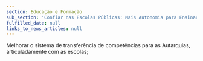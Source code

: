 ```yaml
---
section: Educação e Formação
sub_section: 'Confiar nas Escolas Públicas: Mais Autonomia para Ensinar'
fulfilled_date: null
links_to_news_articles: null
---
```


Melhorar o sistema de transferência de competências para as Autarquias, articuladamente com as escolas;